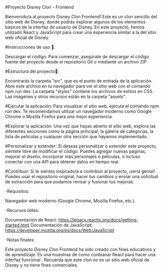 #Proyecto Disney Clon - Frontend

Bienvenido/a al proyecto Disney Clon Frontend! Este es un clon sencillo del sitio web de Disney, donde podrás explorar algunos de los elementos básicos de la interfaz de usuario de Disney. En este proyecto, hemos utilizado React y JavaScript para crear una experiencia similar a la del sitio web oficial de Disney.

#Instrucciones de uso 🔏:

Descargar el código: Para comenzar, asegúrate de descargar el código fuente del proyecto desde el repositorio Git o mediante un archivo ZIP.

#Estructura del proyecto📜:

Encontrarás la carpeta "src", que es el punto de entrada de la aplicación. Abre este archivo en tu navegador para ver el sitio web con el comando npm run dev.
La carpeta "styles" contiene los archivos de estilos en CSS.
Las imágenes y otros recursos están en la carpeta "assets".

#Ejecutar la aplicación: Para visualizar el sitio web,  ejecuta el comando npm run dev.
 Te recomendamos utilizar un navegador moderno como Google Chrome o Mozilla Firefox para una mejor experiencia.

#Explorar la aplicación: Una vez que hayas abierto el sitio web, explora las diferentes secciones como la página principal, la galería de categorias, la lista de películas y cualquier otra sección que hayamos implementado.

#Personalizar y extender: Si deseas personalizar o extender este proyecto, siéntete libre de modificar el código. Puedes agregar nuevas páginas, mejorar el diseño, incorporar más personajes o películas, o incluso conectar con una API para obtener datos en tiempo real.

#Contribuir: Si te sientes inspirado/a a contribuir al proyecto, ¡sería genial! Puedes usar el repositorio original, hacer tus cambios y enviar una solicitud de extracción para que podamos revisar y fusionar tus mejoras.

-Requisitos:

Navegador web moderno (Google Chrome, Mozilla Firefox, etc.).

-Recursos útiles:

Documentación de React: https://legacy.reactjs.org/docs/getting-started.html
Documentación de JavaScript: https://developer.mozilla.org/es/docs/Web/JavaScript

-Notas finales:

Este proyecto Disney Clon Frontend ha sido creado con fines educativos y de aprendizaje. Es una muestras de como conbianar React para hacer una interfaz funcional . Recuerda que este clon no es un sitio web oficial de Disney y no tiene fines comerciales.


